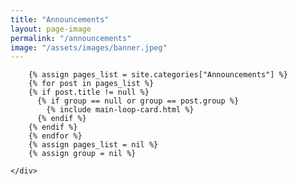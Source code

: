 ```yaml
---
title: "Announcements"
layout: page-image
permalink: "/announcements"
image: "/assets/images/banner.jpeg"
---
```



<div class="container">
    <div class="row justify-content-center">

        {% assign pages_list = site.categories["Announcements"] %}
        {% for post in pages_list %}
        {% if post.title != null %}
          {% if group == null or group == post.group %}
            {% include main-loop-card.html %}
          {% endif %}
        {% endif %}
        {% endfor %}
        {% assign pages_list = nil %}
        {% assign group = nil %}

    </div>
</div>
